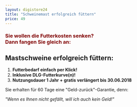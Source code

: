 ```yaml
---
layout: digistore24
title: "Schweinemast erfolgreich füttern"
price: 49
---
```

<h3><span style="color:#800000;">Sie wollen die Futterkosten senken?<br>Dann fangen Sie gleich an:</span></h3>
<h2>Mastschweine erfolgreich f&#xFC;ttern:</h2>
<ol><li><strong>Futterbedarf einfach per Klick!</strong></li>
<li><strong>Inklusive DLG-Futterkurve(n)!</strong></li>
<li><strong>Nutzungsdauer 1 Jahr + gratis verl&#xE4;ngert bis 30.06.2018</strong></li>
</ol><p>Sie erhalten f&#xFC;r 60 Tage eine &quot;Geld-zur&#xFC;ck&quot;-Garantie, denn:</p>
<p><em>&quot;Wenn es Ihnen nicht gef&#xE4;llt, will ich auch kein Geld!&quot;</em></p>
<h3>&#xA0;</h3>